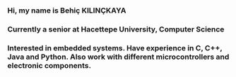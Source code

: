 ### Hi, my name is Behiç KILINÇKAYA

### Currently a senior at Hacettepe University, Computer Science

### Interested in embedded systems. Have experience in C, C++, Java and Python. Also work with different microcontrollers and electronic components.
